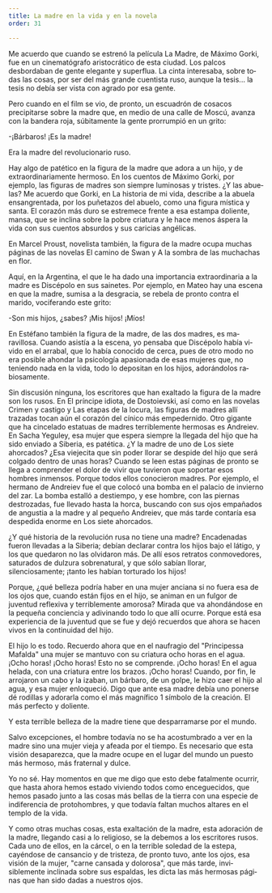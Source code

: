 ```yaml
---
title: La madre en la vida y en la novela
order: 31

---
```


Me acuerdo que cuando se estrenó la película La Madre, de Máximo Gorki, fue en un cinematógrafo aristocrático de esta ciudad. Los palcos desbordaban de gente elegante y superflua. La cinta interesaba, sobre to­das las cosas, por ser del más grande cuentista ruso, aunque la tesis... la tesis no debía ser vista con agrado por esa gente.

Pero cuando en el film se vio, de pronto, un escuadrón de cosacos precipitarse sobre la madre que, en medio de una calle de Moscú, avanza con la bandera roja, súbitamente la gente prorrumpió en un grito: 	

-¡Bárbaros! ¡Es la madre!

Era la madre del revolucionario ruso.

Hay algo de patético en la figura de la madre que adora a un hijo, y de extraordinariamente hermoso. En los cuentos de Máximo Gorki, por ejemplo, las figuras de madres son siempre luminosas y tristes. ¿Y las abue­las? Me acuerdo que Gorki, en La historia de mi vida, describe a la abue­la ensangrentada, por los puñetazos del abuelo, como una figura mística y santa. El corazón más duro se estremece frente a esa estampa doliente, mansa, que se inclina sobre la pobre criatura y le hace menos áspera la vida con sus cuentos absurdos y sus caricias angélicas.

En Marcel Proust, novelista también, la figura de la madre ocupa muchas páginas de las novelas El camino de Swan y A la sombra de las muchachas en flor.

Aquí, en la Argentina, el que le ha dado una importancia extraordi­naria a la madre es Discépolo en sus sainetes. Por ejemplo, en Mateo hay una escena en que la madre, sumisa a la desgracia, se rebela de pronto contra el marido, vociferando este grito:

-Son mis hijos, ¿sabes? ¡Mis hijos! ¡Míos!

En Estéfano también la figura de la madre, de las dos madres, es ma­ravillosa. Cuando asistía a la escena, yo pensaba que Discépolo había vi­vido en el arrabal, que lo había conocido de cerca, pues de otro modo no era posible ahondar la psicología apasionada de esas mujeres que, no teniendo nada en la vida, todo lo depositan en los hijos, adorándolos ra­biosamente.

Sin discusión ninguna, los escritores que han exaltado la figura de la madre son los rusos. En El príncipe idiota, de Dostoievski, así como en las novelas Crimen y castigo y Las etapas de la locura, las figuras de madres allí trazadas tocan aún el corazón del cínico más empedernido. Otro gigante que ha cincelado estatuas de madres terriblemente hermosas es Andreiev. En Sacha Yeguley, esa mujer que espera siempre la llegada del hijo que ha sido enviado a Siberia, es patética. ¿Y la madre de uno de Los siete ahorcados? ¿Esa viejecita que sin poder llorar se despide del hijo que será colgado dentro de unas horas? Cuando se leen estas páginas de pronto se llega a comprender el dolor de vivir que tuvieron que sopor­tar esos hombres inmensos. Porque todos ellos conocieron madres. Por ejemplo, el hermano de Andreiev fue el que colocó una bomba en el pala­cio de invierno del zar. La bomba estalló a destiempo, y ese hombre, con las piernas destrozadas, fue llevado hasta la horca, buscando con sus ojos empañados de angustia a la madre y al pequeño Andreiev, que más tarde contaría esa despedida enorme en Los siete ahorcados.

¿Y qué historia de la revolución rusa no tiene una madre? Encade­nadas fueron llevadas a la Siberia; debían declarar contra los hijos bajo el látigo, y los que quedaron no las olvidaron más. De allí esos retratos conmovedores, saturados de dulzura sobrenatural, y que sólo sabían llo­rar, silenciosamente; ¡tanto les habían torturado los hijos!

Porque, ¿qué belleza podría haber en una mujer anciana si no fuera esa de los ojos que, cuando están fijos en el hijo, se animan en un fulgor de juventud reflexiva y terriblemente amorosa? Mirada que va ahondán­dose en la pequeña conciencia y adivinando todo lo que allí ocurre. Por­que está esa experiencia de la juventud que se fue y dejó recuerdos que ahora se hacen vivos en la continuidad del hijo.

El hijo lo es todo. Recuerdo ahora que en el naufragio del "Principessa Mafalda" una mujer se mantuvo con su criatura ocho horas en el agua. ¡Ocho horas! ¡Ocho horas! Esto no se comprende. ¡Ocho horas!  En el agua helada, con una criatura entre los brazos. ¡Ocho horas! Cuan­do, por fin, le arrojaron un cabo y la izaban, un bárbaro, de un golpe, le hizo caer el hijo al agua, y esa mujer enloqueció. Digo que ante esa madre debía uno ponerse dé rodillas y adorarla como el más magnífico 1 símbolo de la creación. El más perfecto y doliente.

Y esta terrible belleza de la madre tiene que desparramarse por el mun­do.

Salvo excepciones, el hombre todavía no se ha acostumbrado a ver en la madre sino una mujer vieja y afeada por el tiempo. Es necesario que esta visión desaparezca, que la madre ocupe en el lugar del mundo un puesto más hermoso, más fraternal y dulce.

Yo no sé. Hay momentos en que me digo que esto debe fatalmente ocurrir, que hasta ahora hemos estado viviendo todos como encegueci­dos, que hemos pasado junto a las cosas más bellas de la tierra con una especie de indiferencia de protohombres, y que todavía faltan muchos al­tares en el templo de la vida.

Y como otras muchas cosas, esta exaltación de la madre, esta adora­ción de la madre, llegando casi a lo religioso, se la debemos a los escrito­res rusos. Cada uno de ellos, en la cárcel, o en la terrible soledad de la estepa, cayéndose de cansancio y de tristeza, de pronto tuvo, ante los ojos, esa visión de la mujer, "carne cansada y dolorosa", que más tarde, invi­siblemente inclinada sobre sus espaldas, les dicta las más hermosas pági­nas que han sido dadas a nuestros ojos.
